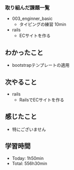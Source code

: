 ### 取り組んだ課題一覧
- 003_enginner_basic
  - タイピングの練習 10min
- rails
  - ECサイトを作る
## わかったこと
- bootstrapテンプレートの適用
## 次やること
- rails
  - RailsでECサイトを作る
## 感じたこと
- 特にございません
## 学習時間
- Today: 1h50min
- Total: 556h30min